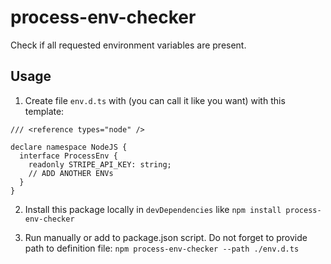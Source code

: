 # process-env-checker

Check if all requested environment variables are present.

## Usage

1. Create file `env.d.ts` with  (you can call it like you want) with this template:

```
/// <reference types="node" />

declare namespace NodeJS {
  interface ProcessEnv {
    readonly STRIPE_API_KEY: string;
    // ADD ANOTHER ENVs
  }
}
```

2. Install this package locally in `devDependencies` like `npm install process-env-checker`

3. Run manually or add to package.json script. Do not forget to provide path to definition file: `npm process-env-checker --path ./env.d.ts`